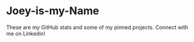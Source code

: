 # Joey-is-my-Name
These are my GitHub stats and some of my pinned projects. Connect with me on Linkedin!
